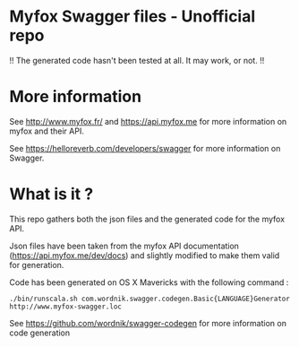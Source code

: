 Myfox Swagger files - Unofficial repo
=====================================

!! The generated code hasn't been tested at all. It may work, or not. !!

# More information
See http://www.myfox.fr/ and https://api.myfox.me for more information on myfox and their API.

See https://helloreverb.com/developers/swagger for more information on Swagger.

# What is it ?
This repo gathers both the json files and the generated code for the myfox API.

Json files have been taken from the myfox API documentation (https://api.myfox.me/dev/docs)
and slightly modified to make them valid for generation.

Code has been generated on OS X Mavericks with the following command :

    ./bin/runscala.sh com.wordnik.swagger.codegen.Basic{LANGUAGE}Generator http://www.myfox-swagger.loc

See https://github.com/wordnik/swagger-codegen for more information on code generation